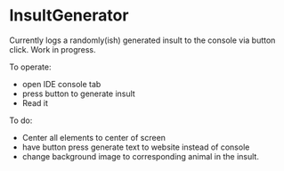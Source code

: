 # InsultGenerator
Currently logs a randomly(ish) generated insult to the console via button click. Work in progress.

To operate:
 - open IDE console tab
 - press button to generate insult
 - Read it

To do:
 - Center all elements to center of screen
 - have button press generate text to website instead of console
 - change background image to corresponding animal in the insult.
